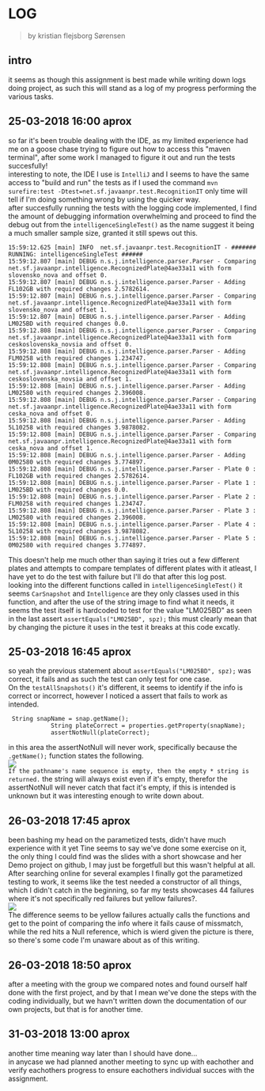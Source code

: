 # LOG
>by kristian flejsborg Sørensen
## intro
it seems as though this assignment is best made while writing down logs doing project, as such this will stand as a log of my progress performing the various tasks.

## 25-03-2018 16:00 aprox
so far it's been trouble dealing with the IDE, as my limited experience had me on a goose chase trying to figure out how to access this "maven terminal", after some work I managed to figure it out and run the tests succesfully!   
interesting to note, the IDE I use is `IntelliJ` and I seems to have the same access to "build and run" the tests as if I used the command `mvn surefire:test -Dtest=net.sf.javaanpr.test.RecognitionIT` only time will tell if I'm doing something wrong by using the quicker way.   
after succesfully running the tests with the logging code implemented, I find the amount of debugging information overwhelming and proceed to find the debug out from the `intelligenceSingleTest()` as the name suggest it being a much smaller sample size, granted it still spews out this.
```
15:59:12.625 [main] INFO  net.sf.javaanpr.test.RecognitionIT - ####### RUNNING: intelligenceSingleTest ######
15:59:12.807 [main] DEBUG n.s.j.intelligence.parser.Parser - Comparing net.sf.javaanpr.intelligence.RecognizedPlate@4ae33a11 with form slovensko_nova and offset 0.
15:59:12.807 [main] DEBUG n.s.j.intelligence.parser.Parser - Adding FL102GB with required changes 2.5782614.
15:59:12.807 [main] DEBUG n.s.j.intelligence.parser.Parser - Comparing net.sf.javaanpr.intelligence.RecognizedPlate@4ae33a11 with form slovensko_nova and offset 1.
15:59:12.807 [main] DEBUG n.s.j.intelligence.parser.Parser - Adding LM025BD with required changes 0.0.
15:59:12.808 [main] DEBUG n.s.j.intelligence.parser.Parser - Comparing net.sf.javaanpr.intelligence.RecognizedPlate@4ae33a11 with form ceskoslovenska_novsia and offset 0.
15:59:12.808 [main] DEBUG n.s.j.intelligence.parser.Parser - Adding FLM0258 with required changes 1.234747.
15:59:12.808 [main] DEBUG n.s.j.intelligence.parser.Parser - Comparing net.sf.javaanpr.intelligence.RecognizedPlate@4ae33a11 with form ceskoslovenska_novsia and offset 1.
15:59:12.808 [main] DEBUG n.s.j.intelligence.parser.Parser - Adding LM02580 with required changes 2.396008.
15:59:12.808 [main] DEBUG n.s.j.intelligence.parser.Parser - Comparing net.sf.javaanpr.intelligence.RecognizedPlate@4ae33a11 with form ceska_nova and offset 0.
15:59:12.808 [main] DEBUG n.s.j.intelligence.parser.Parser - Adding 5L10258 with required changes 3.9878082.
15:59:12.808 [main] DEBUG n.s.j.intelligence.parser.Parser - Comparing net.sf.javaanpr.intelligence.RecognizedPlate@4ae33a11 with form ceska_nova and offset 1.
15:59:12.808 [main] DEBUG n.s.j.intelligence.parser.Parser - Adding 0M02580 with required changes 3.774897.
15:59:12.808 [main] DEBUG n.s.j.intelligence.parser.Parser - Plate 0 : FL102GB with required changes 2.5782614.
15:59:12.808 [main] DEBUG n.s.j.intelligence.parser.Parser - Plate 1 : LM025BD with required changes 0.0.
15:59:12.808 [main] DEBUG n.s.j.intelligence.parser.Parser - Plate 2 : FLM0258 with required changes 1.234747.
15:59:12.808 [main] DEBUG n.s.j.intelligence.parser.Parser - Plate 3 : LM02580 with required changes 2.396008.
15:59:12.808 [main] DEBUG n.s.j.intelligence.parser.Parser - Plate 4 : 5L10258 with required changes 3.9878082.
15:59:12.808 [main] DEBUG n.s.j.intelligence.parser.Parser - Plate 5 : 0M02580 with required changes 3.774897.
```
This doesn't help me much other than saying it tries out a few different plates and attempts to compare templates of different plates with it atleast, I have yet to do the test with failure but I'll do that after this log post.   
looking into the different functions called in `intelligenceSingleTest()` it seems `CarSnapshot` and `Intelligence` are they only classes used in this function, and after the use of the string image to find what it needs, it seems the test itself is hardcoded to test for the value "LM025BD" as seen in the last assert `assertEquals("LM025BD", spz);` this must clearly mean that by changing the picture it uses in the test it breaks at this code excatly.

## 25-03-2018 16:45 aprox
so yeah the previous statement about `assertEquals("LM025BD", spz);` was correct, it fails and as such the test can only test for one case.   
On the `testAllSnapshots()` it's different, it seems to identify if the info is correct or incorrect, however I noticed a assert that fails to work as intended.
```
 String snapName = snap.getName();
            String plateCorrect = properties.getProperty(snapName);
            assertNotNull(plateCorrect);
 ```
 in this area the assertNotNull will never work, specifically because the `.getName();` function states the following.   
 ![](https://i.gyazo.com/5b833cae155064299114f2cfd55fe292.png)   
 `If the pathname's name sequence is empty, then the empty
     * string is returned.`
the string will always exist even if it's empty, therefor the assertNotNull will never catch that fact it's empty, if this is intended is unknown but it was interesting enough to write down about.

## 26-03-2018 17:45 aprox
been bashing my head on the parametized tests, didn't have much experience with it yet Tine seems to say we've done some exercise on it, the only thing I could find was the slides with a short showcase and her Demo project on github, I may just be forgetfull but this wasn't helpful at all.   
After searching online for several examples I finally got the parametized testing to work, it seems like the test needed a constructor of all things, which I didn't catch in the beginning, so far my tests showcases 44 failures where it's not specifically red failures but yellow failures?.   
![](https://i.gyazo.com/cb299a39c74744505f16e663ba9be8f3.png)   
The difference seems to be yellow failures actually calls the functions and get to the point of comparing the info where it fails cause of missmatch, while the red hits a Null reference, which is wierd given the picture is there, so there's some code I'm unaware about as of this writing.

## 26-03-2018 18:50 aprox
after a meeting with the group we compared notes and found ourself half done with the first project, and by that I mean we've done the steps with the coding individually, but we havn't written down the documentation of our own projects, but that is for another time.

## 31-03-2018 13:00 aprox
another time meaning way later than I should have done...   
in anycase we had planned another meeting to sync up with eachother and verify eachothers progress to ensure eachothers individual succes with the assignment.   

